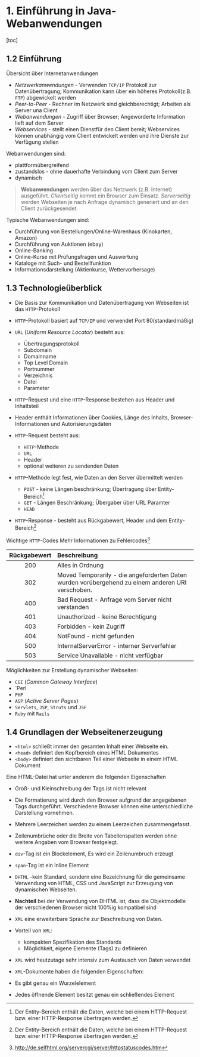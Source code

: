 # 1. Einführung in Java-Webanwendungen

[toc]

## 1.2 Einführung

Übersicht über Internetanwendungen

- *Netzwerkanwendungen* - Verwenden `TCP/IP` Protokoll zur Datenübertragung; Kommunikation kann über ein höheres Protokoll(z.B. `FTP`) abgewickelt werden
- *Peer-to-Peer* - Rechner im Netzwerk sind  gleichberechtigt; Arbeiten als Server una Client
- *Webanwendungen* - Zugriff über Browser; Angeworderte Information lieft auf dem Server
- *Webservices* - stellt einen Dienstfür den Client bereit; Webservices können unabhängig vom Client entwickelt werden und ihre Dienste zur Verfügung stellen

Webanwendungen sind:

- plattformübergreifend
- zustandslos - ohne dauerhafte Verbindung vom Client zum Server
- dynamisch

>**Webanwendungen** werden über das Netzwerk (z.B. Internet) ausgeführt. *Clientseitig* kommt ein Browser zum Einsatz. *Serverseitig* werden Webseiten je nach Anfrage dynamisch generiert und an den Client zurückgesendet.

Typische Webanwendungen sind:

- Durchführung von Bestellungen/Online-Warenhaus (Kinokarten, Amazon)
- Durchführung von Auktionen (ebay)
- Online-Banking
- Online-Kurse mit Prüfungsfragen und Auswertung
- Kataloge mit Such- und Bestellfunktion
- Informationsdarstellung (Aktienkurse, Wettervorhersage)

## 1.3 Technologieüberblick

- Die Basis zur Kommunikation und Datenübertragung von Webseiten ist das `HTTP`-Protokoll
- `HTTP`-Protokoll basiert auf `TCP/IP` und verwendet Port 80(standardmäßig)
- `URL` (*Uniform Resource Locator*) besteht aus:
  - Übertragungsprotokoll
  - Subdomain
  - Domainname
  - Top Level Domain
  - Portnummer
  - Verzeichnis
  - Datei
  - Parameter

-  `HTTP`-Request und eine `HTTP`-Response  bestehen aus Header und Inhaltsteil
- Header enthält Informationen über Cookies, Länge des Inhalts, Browser-Informationen und Autorisierungsdaten
- `HTTP`-Request besteht aus: 
  - `HTTP`-Methode
  - `URL`
  - Header
  - optional weiteren zu sendenden Daten

- `HTTP`-Methode legt fest, wie Daten an den Server übermittelt werden
	- `POST` - keine Längen beschränkung; Übertragung über Entity-Bereich[^1]
	- `GET` - Längen Beschränkung; Übergaber über URL Paramter
	- `HEAD`

- `HTTP`-Response - besteht aus Rückgabewert, Header und dem Entity-Bereich[^1]


Wichtige `HTTP`-Codes 
Mehr Informationen zu Fehlercodes[^2]

Rückgabewert|Beschreibung
:--:|:--
200 |Alles in Ordnung
302 |Moved Temporarily - die angeforderten Daten wurden vorübergehend zu einem anderen URI verschoben.
400 |Bad Request - Anfrage vom Server nicht verstanden
401 |Unauthorized - keine Berechtigung
403 |Forbidden - kein Zugriff
404 |NotFound - nicht gefunden
500 |InternalServerError - interner Serverfehler
503 |Service Unavailable - nicht verfügbar



Möglichkeiten zur Erstellung dynamischer Webseiten:

- `CGI` (*Common Gateway Interface*) 
- `Perl
- `PHP`
- `ASP` (*Active Server Pages*) 
- `Servlets`, `JSP`, `Struts` und `JSF`
- `Ruby` mit `Rails`


## 1.4 Grundlagen der Webseitenerzeugung

- `<html>` schließt immer den gesamten Inhalt einer Webseite ein. 
- `<head>` definiert den Kopfbereich eines HTML Dokumentes
- `<body>` definiert den sichtbaren Teil einer Webseite in einem HTML Dokument

Eine HTML-Datei hat unter anderem die folgenden Eigenschaften

- Groß- und Kleinschreibung  der Tags ist nicht relevant
- Die Formatierung wird durch den Browser aufgrund der angegebenen Tags durchgeführt. Verschiedene Browser können eine unterschiedliche Darstellung vornehmen.
- Mehrere Leerzeichen werden zu einem Leerzeichen zusammengefasst.
- Zeilenumbrüche oder die Breite von Tabellenspalten werden ohne weitere Angaben vom Browser festgelegt.
- `div`-Tag ist ein Blockelement, Es wird ein Zeilenumbruch erzeugt
- `span`-Tag ist ein Inline Element
- `DHTML` -kein Standard, sondern eine Bezeichnung für die gemeinsame Verwendung von HTML, CSS und JavaScript zur Erzeugung von dynamischen Webseiten.
- **Nachteil** bei der Verwendung von DHTML ist, dass die Objektmodelle der verschiedenen Browser nicht 100%ig kompatibel sind
- `XML` eine erweiterbare Sprache zur Beschreibung von Daten.
- Vorteil von `XML`:

  -  kompakten Spezifikation des Standards 
  -  Möglichkeit, eigene Elemente (Tags) zu definieren

-  `XML` wird heutzutage sehr intensiv zum Austausch von Daten verwendet
-  `XML`-Dokumente haben die folgenden Eigenschaften:

  - Es gibt genau ein Wurzelelement 
  - Jedes öffnende Element besitzt genau ein schließendes Element









[^1]:Der Entity-Bereich enthält die Daten, welche bei einem HTTP-Request bzw. einer HTTP-Response übertragen werden. 
[^2]:http://de.selfhtml.org/servercgi/server/httpstatuscodes.htm
